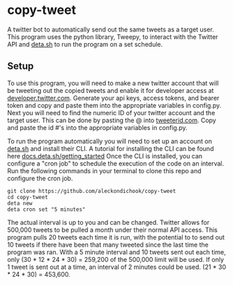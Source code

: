 # copy-tweet

A twitter bot to automatically send out the same tweets as a target user. 
This program uses the python library, Tweepy, to interact with the Twitter API and <a href="https://www.deta.sh">deta.sh</a> to run the program on a set schedule.

## Setup

To use this program, you will need to make a new twitter account that will be tweeting out the copied tweets and enable it for developer access at <a href="https://developer.twitter.com">developer.twitter.com</a>. Generate your api keys, access tokens, and bearer token and copy and paste them into the appropriate variables in config.py. Next you will need to find the numeric ID of your twitter account and the target user. This can be done by pasting the @ into <a href="https://tweeterid.com">tweeterid.com</a>. Copy and paste the id #'s into the appropriate variables in config.py.

To run the program automatically you will need to set up an account on <a href="https://www.deta.sh">deta.sh</a> and install their CLI. A tutorial for installing the CLI can be found here <a href="https://docs.deta.sh/docs/micros/getting_started/">docs.deta.sh/getting_started</a>
Once the CLI is installed, you can configure a "cron job" to schedule the execution of the code on an interval. Run the following commands in your terminal to clone
this repo and configure the cron job.

```
git clone https://github.com/aleckondichook/copy-tweet
cd copy-tweet
deta new
deta cron set "5 minutes"
```

The actual interval is up to you and can be changed. Twitter allows for 500,000 tweets to be pulled a month under their normal API access. This program pulls 20 tweets each time it is run, with the potential to to send out 10 tweets if there have been that many tweeted since the last time the program was ran. With a 5 minute interval and 10 tweets sent out each time, only (30 * 12 * 24 * 30) = 259,200 of the 500,000 limit will be used. If only 1 tweet is sent out at a time,
an interval of 2 minutes could be used. (21 * 30 * 24 * 30) = 453,600.